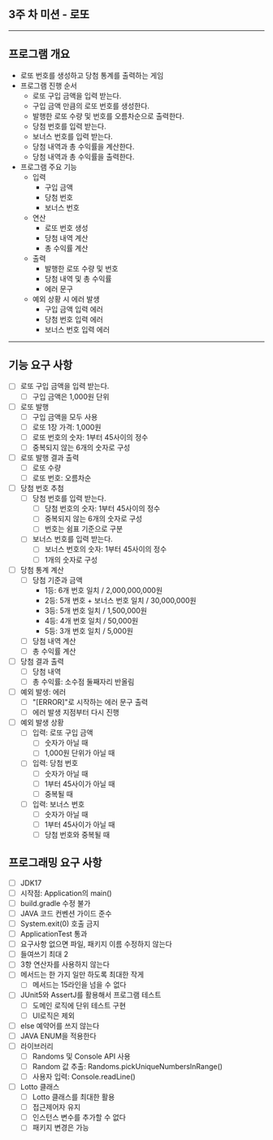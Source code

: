 ## 3주 차 미션 - 로또  

* * * * *  

## 프로그램 개요  

- 로또 번호를 생성하고 당첨 통계를 출력하는 게임  
- 프로그램 진행 순서
  - 로또 구입 금액을 입력 받는다.
  - 구입 금액 만큼의 로또 번호를 생성한다.
  - 발행한 로또 수량 및 번호를 오름차순으로 출력한다.
  - 당첨 번호를 입력 받는다.
  - 보너스 번호를 입력 받는다.
  - 당첨 내역과 총 수익률을 계산한다.
  - 당첨 내역과 총 수익률을 출력한다.
- 프로그램 주요 기능  
  - 입력
    - 구입 금액
    - 당첨 번호
    - 보너스 번호
  - 연산
    - 로또 번호 생성
    - 당첨 내역 계산
    - 총 수익률 계산
  - 출력
    - 발행한 로또 수량 및 번호
    - 당첨 내역 및 총 수익률
    - 에러 문구
  - 예외 상황 시 에러 발생
    - 구입 금액 입력 에러
    - 당첨 번호 입력 에러
    - 보너스 번호 입력 에러

* * * * *  

## 기능 요구 사항  
- [ ] 로또 구입 금액을 입력 받는다.
  - [ ] 구입 금액은 1,000원 단위
- [ ] 로또 발행
  - [ ] 구입 금액을 모두 사용
  - [ ] 로또 1장 가격: 1,000원
  - [ ] 로또 번호의 숫자: 1부터 45사이의 정수
  - [ ] 중복되지 않는 6개의 숫자로 구성
- [ ] 로또 발행 결과 출력
  - [ ] 로또 수량
  - [ ] 로또 번호: 오름차순
- [ ] 당첨 번호 추첨
  - [ ] 당첨 번호를 입력 받는다.
    - [ ] 당첨 번호의 숫자: 1부터 45사이의 정수
    - [ ] 중복되지 않는 6개의 숫자로 구성
    - [ ] 번호는 쉼표 기준으로 구분
  - [ ] 보너스 번호를 입력 받는다.
    - [ ] 보너스 번호의 숫자: 1부터 45사이의 정수
    - [ ] 1개의 숫자로 구성
- [ ] 당첨 통계 계산
  - [ ] 당첨 기준과 금액
    - 1등: 6개 번호 일치 / 2,000,000,000원
    - 2등: 5개 번호 + 보너스 번호 일치 / 30,000,000원
    - 3등: 5개 번호 일치 / 1,500,000원
    - 4등: 4개 번호 일치 / 50,000원
    - 5등: 3개 번호 일치 / 5,000원
  - [ ] 당첨 내역 계산
  - [ ] 총 수익률 계산
- [ ] 당첨 결과 출력
  - [ ] 당첨 내역
  - [ ] 총 수익률: 소수점 둘째자리 반올림
- [ ] 예외 발생: 에러
  - [ ] "[ERROR]"로 시작하는 에러 문구 출력
  - [ ] 에러 발생 지점부터 다시 진행
- [ ] 예외 발생 상황
  - [ ] 입력: 로또 구입 금액
    - [ ] 숫자가 아닐 때
    - [ ] 1,000원 단위가 아닐 때
  - [ ] 입력: 당첨 번호
    - [ ] 숫자가 아닐 때
    - [ ] 1부터 45사이가 아닐 때
    - [ ] 중복될 때
  - [ ] 입력: 보너스 번호
    - [ ] 숫자가 아닐 때
    - [ ] 1부터 45사이가 아닐 때
    - [ ] 당첨 번호와 중복될 때

## 프로그래밍 요구 사항  
- [ ] JDK17
- [ ] 시작점: Application의 main()
- [ ] build.gradle 수정 불가
- [ ] JAVA 코드 컨벤션 가이드 준수
- [ ] System.exit(0) 호출 금지
- [ ] ApplicationTest 통과
- [ ] 요구사항 없으면 파일, 패키지 이름 수정하지 않는다
- [ ] 들여쓰기 최대 2
- [ ] 3항 연산자를 사용하지 않는다
- [ ] 메서드는 한 가지 일만 하도록 최대한 작게
  - [ ] 메서드는 15라인을 넘을 수 없다
- [ ] JUnit5와 AssertJ를 활용해서 프로그램 테스트
  - [ ] 도메인 로직에 단위 테스트 구현
  - [ ] UI로직은 제외
- [ ] else 예약어를 쓰지 않는다
- [ ] JAVA ENUM을 적용한다
- [ ] 라이브러리
  - [ ] Randoms 및 Console API 사용 
  - [ ] Random 값 추출: Randoms.pickUniqueNumbersInRange()
  - [ ] 사용자 입력: Console.readLine()
- [ ] Lotto 클래스
  - [ ] Lotto 클래스를 최대한 활용
  - [ ] 접근제어자 유지
  - [ ] 인스턴스 변수를 추가할 수 없다
  - [ ] 패키지 변경은 가능